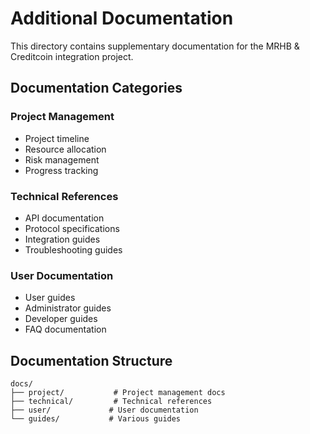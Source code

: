 # Additional Documentation

This directory contains supplementary documentation for the MRHB & Creditcoin integration project.

## Documentation Categories

### Project Management
- Project timeline
- Resource allocation
- Risk management
- Progress tracking

### Technical References
- API documentation
- Protocol specifications
- Integration guides
- Troubleshooting guides

### User Documentation
- User guides
- Administrator guides
- Developer guides
- FAQ documentation

## Documentation Structure

```
docs/
├── project/           # Project management docs
├── technical/         # Technical references
├── user/             # User documentation
└── guides/           # Various guides
``` 